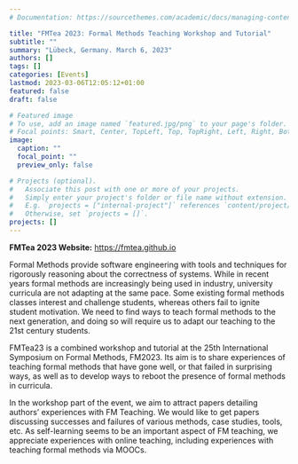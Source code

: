 ```yaml
---
# Documentation: https://sourcethemes.com/academic/docs/managing-content/

title: "FMTea 2023: Formal Methods Teaching Workshop and Tutorial"
subtitle: ""
summary: "Lübeck, Germany. March 6, 2023"
authors: []
tags: []
categories: [Events]
lastmod: 2023-03-06T12:05:12+01:00
featured: false
draft: false

# Featured image
# To use, add an image named `featured.jpg/png` to your page's folder.
# Focal points: Smart, Center, TopLeft, Top, TopRight, Left, Right, BottomLeft, Bottom, BottomRight.
image:
  caption: ""
  focal_point: ""
  preview_only: false

# Projects (optional).
#   Associate this post with one or more of your projects.
#   Simply enter your project's folder or file name without extension.
#   E.g. `projects = ["internal-project"]` references `content/project/deep-learning/index.md`.
#   Otherwise, set `projects = []`.
projects: []
---
```


**FMTea 2023 Website:** https://fmtea.github.io

Formal Methods provide software engineering with tools and techniques for
rigorously reasoning about the correctness of systems. While in recent years
formal methods are increasingly being used in industry, university curricula
are not adapting at the same pace. Some existing formal methods classes
interest and challenge students, whereas others fail to ignite student
motivation. We need to find ways to teach formal methods to the next
generation, and doing so will require us to adapt our teaching to the 21st
century students.

FMTea23 is a combined workshop and tutorial at the 25th International Symposium on Formal
Methods, FM2023. Its aim is to share experiences of teaching formal methods
that have gone well, or that failed in surprising ways, as well as to develop
ways to reboot the presence of formal methods in curricula. 


In the workshop part of the event, we aim to attract papers detailing authors’
experiences with FM Teaching. We would like to get papers discussing successes
and failures of various methods, case studies, tools, etc. As self-learning
seems to be an important aspect of FM teaching, we appreciate experiences with
online teaching, including experiences with teaching formal methods via MOOCs.

